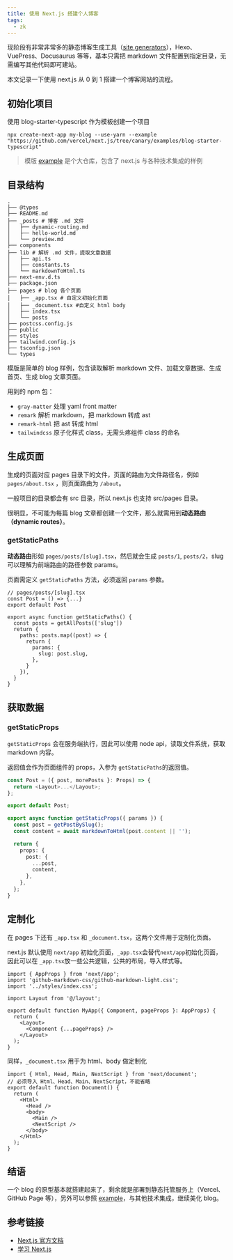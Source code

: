 ```yaml
---
title: 使用 Next.js 搭建个人博客
tags:
  - zk
---
```


现阶段有非常非常多的静态博客生成工具（[site generators](https://jamstack.org/generators/)），Hexo、VuePress、Docusaurus 等等，基本只需把 markdown 文件配置到指定目录，无需编写其他代码即可建站。

本文记录一下使用 next.js 从 0 到 1 搭建一个博客网站的流程。

## 初始化项目

使用 blog-starter-typescript 作为模板创建一个项目

`npx create-next-app my-blog --use-yarn --example "https://github.com/vercel/next.js/tree/canary/examples/blog-starter-typescript"`

> 模版 [example](https://github.com/vercel/next.js/tree/canary/examples) 是个大仓库，包含了 next.js 与各种技术集成的样例

## 目录结构

```shell
.
├── @types
├── README.md
├── _posts # 博客 .md 文件
│   ├── dynamic-routing.md
│   ├── hello-world.md
│   └── preview.md
├── components
├── lib # 解析 .md 文件，提取文章数据
│   ├── api.ts
│   ├── constants.ts
│   └── markdownToHtml.ts
├── next-env.d.ts
├── package.json
├── pages # blog 各个页面
│   ├── _app.tsx # 自定义初始化页面
│   ├── _document.tsx #自定义 html body
│   ├── index.tsx
│   └── posts
├── postcss.config.js
├── public
├── styles
├── tailwind.config.js
├── tsconfig.json
└── types
```

模版是简单的 blog 样例，包含读取解析 markdown 文件、加载文章数据、生成首页、生成 blog 文章页面。

用到的 npm 包：

- `gray-matter` 处理 yaml front matter
- `remark` 解析 markdown，把 markdown 转成 ast
- `remark-html` 把 ast 转成 html
- `tailwindcss` 原子化样式 class，无需头疼组件 class 的命名

## 生成页面

生成的页面对应 pages 目录下的文件，页面的路由为文件路径名，例如 `pages/about.tsx` ，则页面路由为 `/about`。

一般项目的目录都会有 src 目录，所以 next.js 也支持 src/pages 目录。

很明显，不可能为每篇 blog 文章都创建一个文件，那么就需用到**动态路由（dynamic routes）**。

### getStaticPaths

**动态路由**形如 `pages/posts/[slug].tsx`，然后就会生成 `posts/1`, `posts/2`，slug 可以理解为前端路由的路径参数 params。

页面需定义 `getStaticPaths` 方法，必须返回 `params` 参数。

```tsx
// pages/posts/[slug].tsx
const Post = () => {...}
export default Post

export async function getStaticPaths() {
  const posts = getAllPosts(['slug'])
  return {
    paths: posts.map((post) => {
      return {
        params: {
          slug: post.slug,
        },
      }
    }),
  }
}
```

## 获取数据

### getStaticProps

`getStaticProps` 会在服务端执行，因此可以使用 node api，读取文件系统，获取 markdown 内容。

返回值会作为页面组件的 props，入参为 `getStaticPaths`的返回值。

```ts
const Post = ({ post, morePosts }: Props) => {
  return <Layout>...</Layout>;
};

export default Post;

export async function getStaticProps({ params }) {
  const post = getPostBySlug();
  const content = await markdownToHtml(post.content || '');

  return {
    props: {
      post: {
        ...post,
        content,
      },
    },
  };
}
```

## 定制化

在 pages 下还有 `_app.tsx` 和 `_document.tsx`，这两个文件用于定制化页面。

next.js 默认使用 `next/app` 初始化页面，`_app.tsx`会替代`next/app`初始化页面，因此可以在 `_app.tsx`放一些公共逻辑，公共的布局，导入样式等。

```tsx
import { AppProps } from 'next/app';
import 'github-markdown-css/github-markdown-light.css';
import '../styles/index.css';

import Layout from '@/layout';

export default function MyApp({ Component, pageProps }: AppProps) {
  return (
    <Layout>
      <Component {...pageProps} />
    </Layout>
  );
}
```

同样，`_document.tsx` 用于为 html、body 做定制化

```tsx
import { Html, Head, Main, NextScript } from 'next/document';
// 必须导入 Html、Head、Main、NextScript，不能省略
export default function Document() {
  return (
    <Html>
      <Head />
      <body>
        <Main />
        <NextScript />
      </body>
    </Html>
  );
}
```

## 结语

一个 blog 的原型基本就搭建起来了，剩余就是部署到静态托管服务上（Vercel、GitHub Page 等），另外可以参照 [example](https://github.com/vercel/next.js/tree/canary/examples)，与其他技术集成，继续美化 blog。

## 参考链接

- [Next.js 官方文档](https://nextjs.org/docs)
- [学习 Next.js](https://nextjs.org/learn/foundations/about-nextjs?utm_source=next-site&utm_medium=nav-cta&utm_campaign=next-website)
